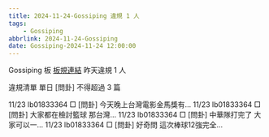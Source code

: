 ```yaml
---
title: 2024-11-24-Gossiping 違規 1 人
tags:
    - Gossiping
abbrlink: 2024-11-24-Gossiping
date: Gossiping-2024-11-24 12:00:00
---
```

Gossiping 板 [板規連結](https://www.ptt.cc/bbs/Gossiping/M.1637425085.A.07D.html)
昨天違規 1 人
<!-- more -->

違規清單
單日 [問卦] 不得超過 3 篇

11/23 lb01833364 □ [問卦] 今天晚上台灣電影金馬獎有…
11/23 lb01833364 □ [問卦] 大家都在檢討籃球 那台灣…
11/23 lb01833364 □ [問卦] 中華隊打完了 大家可以一…
11/23 lb01833364 □ [問卦] 好奇問 這次棒球12強完全…
